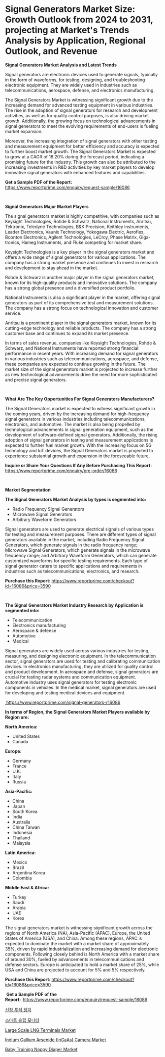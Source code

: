 <p><h1>Signal Generators Market Size: Growth Outlook from 2024 to 2031, projecting at Market's Trends Analysis by Application, Regional Outlook, and Revenue</h1></p><p><strong>Signal Generators Market Analysis and Latest Trends</strong></p>
<p><p>Signal generators are electronic devices used to generate signals, typically in the form of waveforms, for testing, designing, and troubleshooting electronic equipment. They are widely used in industries such as telecommunications, aerospace, defense, and electronics manufacturing.</p><p>The Signal Generators Market is witnessing significant growth due to the increasing demand for advanced testing equipment in various industries. The rise in the adoption of signal generators for research and development activities, as well as for quality control purposes, is also driving market growth. Additionally, the growing focus on technological advancements in signal generators to meet the evolving requirements of end-users is fueling market expansion.</p><p>Moreover, the increasing integration of signal generators with other testing and measurement equipment for better efficiency and accuracy is expected to further boost market growth. The Signal Generators Market is expected to grow at a CAGR of 18.20% during the forecast period, indicating a promising future for the industry. This growth can also be attributed to the increasing investments in R&D activities by key market players to develop innovative signal generators with enhanced features and capabilities.</p></p>
<p><strong>Get a Sample PDF of the Report:&nbsp;</strong> <a href="https://www.reportprime.com/enquiry/request-sample/16086">https://www.reportprime.com/enquiry/request-sample/16086</a></p>
<p>&nbsp;</p>
<p><strong>Signal Generators Major Market Players</strong></p>
<p><p>The signal generators market is highly competitive, with companies such as Keysight Technologies, Rohde & Schwarz, National Instruments, Anritsu, Tektronix, Teledyne Technologies, B&K Precision, Keithley Instruments, Leader Electronics, Vaunix Technology, Yokogawa Electric, Aeroflex, Boonton Electronics, Agilent Technologies, LeCroy, Phase Matrix, Giga-tronics, Hameg Instruments, and Fluke competing for market share.</p><p>Keysight Technologies is a key player in the signal generators market and offers a wide range of signal generators for various applications. The company has a strong market presence and continues to invest in research and development to stay ahead in the market.</p><p>Rohde & Schwarz is another major player in the signal generators market, known for its high-quality products and innovative solutions. The company has a strong global presence and a diversified product portfolio.</p><p>National Instruments is also a significant player in the market, offering signal generators as part of its comprehensive test and measurement solutions. The company has a strong focus on technological innovation and customer service.</p><p>Anritsu is a prominent player in the signal generators market, known for its cutting-edge technology and reliable products. The company has a strong customer base and continues to expand its market presence.</p><p>In terms of sales revenue, companies like Keysight Technologies, Rohde & Schwarz, and National Instruments have reported strong financial performance in recent years. With increasing demand for signal generators in various industries such as telecommunications, aerospace, and defense, these companies are expected to continue growing in the future. The market size of the signal generators market is projected to increase further as new technological advancements drive the need for more sophisticated and precise signal generators.</p></p>
<p>&nbsp;</p>
<p><strong>What Are The Key Opportunities For Signal Generators Manufacturers?</strong></p>
<p><p>The Signal Generators market is expected to witness significant growth in the coming years, driven by the increasing demand for high-frequency signal generators in various industries including telecommunications, electronics, and automotive. The market is also being propelled by technological advancements in signal generation equipment, such as the development of software-defined signal generators. Additionally, the rising adoption of signal generators in testing and measurement applications is expected to further fuel market growth. With the increasing focus on 5G technology and IoT devices, the Signal Generators market is projected to experience substantial growth and expansion in the foreseeable future.</p></p>
<p><strong>Inquire or Share Your Questions If Any Before Purchasing This Report:</strong> <a href="https://www.reportprime.com/enquiry/pre-order/16086">https://www.reportprime.com/enquiry/pre-order/16086</a></p>
<p>&nbsp;</p>
<p><strong>Market Segmentation</strong></p>
<p><strong>The Signal Generators Market Analysis by types is segmented into:</strong></p>
<p><ul><li>Radio Frequency Signal Generators</li><li>Microwave Signal Generators</li><li>Arbitrary Waveform Generators</li></ul></p>
<p><p>Signal generators are used to generate electrical signals of various types for testing and measurement purposes. There are different types of signal generators available in the market, including Radio Frequency Signal Generators, which generate signals in the radio frequency range; Microwave Signal Generators, which generate signals in the microwave frequency range; and Arbitrary Waveform Generators, which can generate customized waveforms for specific testing requirements. Each type of signal generator caters to specific applications and requirements in industries such as telecommunications, electronics, and research.</p></p>
<p><strong>Purchase this Report:&nbsp;</strong><a href="https://www.reportprime.com/checkout?id=16086&price=3590">https://www.reportprime.com/checkout?id=16086&price=3590</a></p>
<p>&nbsp;</p>
<p><strong>The Signal Generators Market Industry Research by Application is segmented into:</strong></p>
<p><ul><li>Telecommunication</li><li>Electronics manufacturing</li><li>Aerospace & defense</li><li>Automotive</li><li>Medical</li></ul></p>
<p><p>Signal generators are widely used across various industries for testing, measuring, and designing electronic equipment. In the telecommunication sector, signal generators are used for testing and calibrating communication devices. In electronics manufacturing, they are utilized for quality control and product development. In aerospace and defense, signal generators are crucial for testing radar systems and communication equipment. Automotive industry uses signal generators for testing electronic components in vehicles. In the medical market, signal generators are used for developing and testing medical devices and equipment.</p></p>
<p><a href="https://www.reportprime.com/signal-generators-r16086">&nbsp;https://www.reportprime.com/signal-generators-r16086</a></p>
<p><strong>In terms of Region, the Signal Generators Market Players available by Region are:</strong></p>
<p>
    <p> <strong> North America: </strong>
        <ul>
            <li>United States</li>
            <li>Canada</li>
        </ul>
        </p> 
    <p> <strong> Europe: </strong>
        <ul>
            <li>Germany</li>
            <li>France</li>
            <li>U.K.</li>
            <li>Italy</li>
            <li>Russia</li>
        </ul>
        </p> 
    <p> <strong> Asia-Pacific: </strong>
        <ul>
            <li>China</li>
            <li>Japan</li>
            <li>South Korea</li>
            <li>India</li>
            <li>Australia</li>
            <li>China Taiwan</li>
            <li>Indonesia</li>
            <li>Thailand</li>
            <li>Malaysia</li>
        </ul>
        </p> 
    <p> <strong> Latin America: </strong>
        <ul>
            <li>Mexico</li>
            <li>Brazil</li>
            <li>Argentina Korea</li>
            <li>Colombia</li>
        </ul>
        </p> 
    <p> <strong> Middle East & Africa: </strong>
        <ul>
            <li>Turkey</li>
            <li>Saudi</li>
            <li>Arabia</li>
            <li>UAE</li>
            <li>Korea</li>
        </ul>
    </p>
    </p>
<p><p>The signal generators market is witnessing significant growth across the regions of North America (NA), Asia-Pacific (APAC), Europe, the United States of America (USA), and China. Among these regions, APAC is expected to dominate the market with a market share of approximately 35%, driven by rapid industrialization and increasing demand for electronic components. Following closely behind is North America with a market share of around 30%, fueled by advancements in telecommunications and defense sectors. Europe is anticipated to hold a market share of 25%, while USA and China are projected to account for 5% and 5% respectively.</p></p>
<p><strong>Purchase this Report: </strong><a href="https://www.reportprime.com/checkout?id=16086&price=3590">https://www.reportprime.com/checkout?id=16086&price=3590</a></p>
<p>&nbsp;<strong>Get a Sample PDF of the Report:&nbsp;&nbsp;</strong><a href="https://www.reportprime.com/enquiry/request-sample/16086">https://www.reportprime.com/enquiry/request-sample/16086</a></p>
<p><strong></strong></p>
<p><p><a href="https://github.com/fredrickeglers/Market-Research-Report-List-2/blob/main/488646876679.md">신장 투석 장치</a></p><p><a href="https://github.com/RichardLueilwitz787/Market-Research-Report-List-1/blob/main/990131676680.md">스마트 슬립 모니터</a></p><p><a href="https://github.com/JermaineCrona2023/Market-Research-Report-List-1/blob/main/large-scale-lng-terminals-market.md">Large Scale LNG Terminals Market</a></p><p><a href="https://www.linkedin.com/pulse/indium-gallium-arsenide-ingaas-camera-market-size-trends-yzlxf">Indium Gallium Arsenide (InGaAs) Camera Market</a></p><p><a href="https://issuu.com/reportprime-2/docs/baby-training-nappy-diaper-market-size-2030.pptx">Baby Training Nappy Diaper Market</a></p></p>